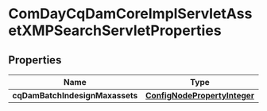 
# ComDayCqDamCoreImplServletAssetXMPSearchServletProperties

## Properties
Name | Type | Description | Notes
------------ | ------------- | ------------- | -------------
**cqDamBatchIndesignMaxassets** | [**ConfigNodePropertyInteger**](ConfigNodePropertyInteger.md) |  |  [optional]



